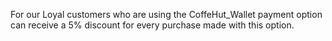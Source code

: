 For our Loyal customers who are using the CoffeHut_Wallet payment option can receive a 5% discount for every purchase made with this option. 
